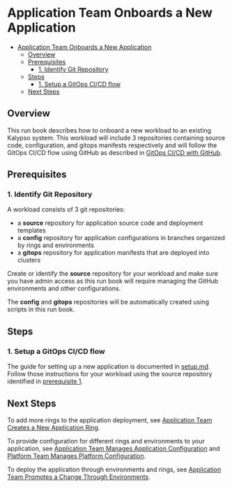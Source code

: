 # Application Team Onboards a New Application

- [Application Team Onboards a New Application](#application-team-onboards-a-new-application)
  - [Overview](#overview)
  - [Prerequisites](#prerequisites)
    - [1. Identify Git Repository](#1-identify-git-repository)
  - [Steps](#steps)
    - [1. Setup a GitOps CI/CD flow](#1-setup-a-gitops-cicd-flow)
  - [Next Steps](#next-steps)

## Overview

This run book describes how to onboard a new workload to an existing Kalypso system. This workload will include 3 repositories containing source code, configuration, and gitops manifests respectively and will follow the GitOps CI/CD flow using GitHub as described in [GitOps CI/CD with GitHub](https://github.com/microsoft/kalypso/blob/main/cicd/readme.md).

## Prerequisites

### 1. Identify Git Repository

A workload consists of 3 git repositories:

- a **source** repository for application source code and deployment templates
- a **config** repository for application configurations in branches organized by rings and environments
- a **gitops** repository for application manifests that are deployed into clusters

Create or identify the **source** repository for your workload and make sure you have admin access as this run book will require managing the GitHub environments and other configurations.

The **config** and **gitops** repositories will be automatically created using scripts in this run book.

## Steps

### 1. Setup a GitOps CI/CD flow

The guide for setting up a new application is documented in [setup.md](../../cicd/setup.md). Follow those instructions for your workload using the source repository identified in [prerequisite 1](#1-identify-git-repository).

## Next Steps

To add more rings to the application deployment, see [Application Team Creates a New Application Ring](./application-team-creates-a-new-application-ring.md).

To provide configuration for different rings and environments to your application, see [Application Team Manages Application Configuration](./application-team-manages-application-configuration.md) and [Platform Team Manages Platform Configuration](./platform-team-manages-platform-configuration.md).

To deploy the application through environments and rings, see [Application Team Promotes a Change Through Environments](./application-team-promotes-a-change-through-environments.md).
